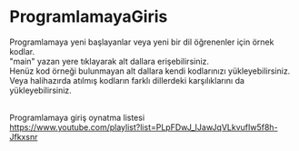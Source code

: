 # ProgramlamayaGiris
Programlamaya yeni başlayanlar veya yeni bir dil öğrenenler için örnek kodlar. <br>
"main" yazan yere tıklayarak alt dallara erişebilirsiniz.<br>
Henüz kod örneği bulunmayan alt dallara kendi kodlarınızı yükleyebilirsiniz.<br>
Veya halihazırda atılmış kodların farklı dillerdeki karşılıklarını da yükleyebilirsiniz.<br><br>

Programlamaya giriş oynatma listesi<br>
https://www.youtube.com/playlist?list=PLpFDwJ_IJawJqVLkvufIw5f8h-Jfkxsnr
